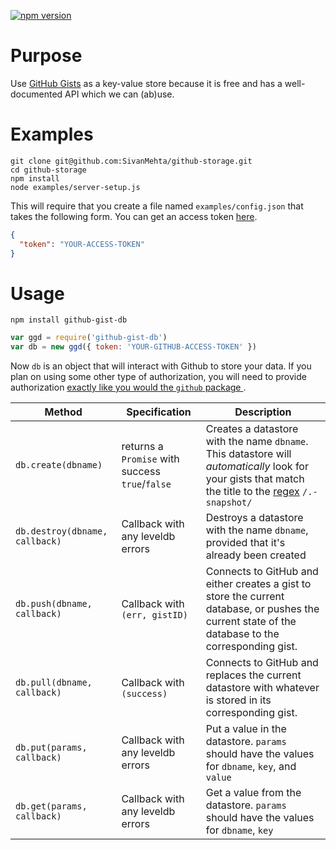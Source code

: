 [![npm version](https://badge.fury.io/js/github-gist-db.svg)](https://badge.fury.io/js/github-gist-db)

# Purpose

Use [GitHub Gists](https://gist.github.com/) as a key-value store because it is free and has a well-documented API which we can (ab)use.

# Examples

```shell
git clone git@github.com:SivanMehta/github-storage.git
cd github-storage
npm install
node examples/server-setup.js
```

This will require that you create a file named `examples/config.json` that takes the following form. You can get an access token [here](https://github.com/settings/tokens).

```json
{
  "token": "YOUR-ACCESS-TOKEN"
}
```

# Usage

```
npm install github-gist-db
```

```js
var ggd = require('github-gist-db')
var db = new ggd({ token: 'YOUR-GITHUB-ACCESS-TOKEN' })
```

Now `db` is an object that will interact with Github to store your data. If you plan on using some other type of authorization, you will need to provide authorization [exactly like you would the `github` package ](https://github.com/mikedeboer/node-github#authentication).

| Method | Specification | Description |
|--------------------------------|-------------------------------------------------|-------------------------------------------------------------------------------------------------------------------------------------------------------------------------------------------------------------------------------------------|
| `db.create(dbname)` | returns a `Promise` with success `true`/`false` | Creates a datastore with the name `dbname`. This datastore will *automatically* look for your gists that match the title to the [regex](https://developer.mozilla.org/en-US/docs/Web/JavaScript/Guide/Regular_Expressions) `/.-snapshot/` |
| `db.destroy(dbname, callback)` | Callback with any leveldb errors | Destroys a datastore with the name `dbname`, provided that it's already been created |
| `db.push(dbname, callback)` | Callback with `(err, gistID)` | Connects to GitHub and either creates a gist to store the current database, or pushes the current state of the database to the corresponding gist. |
| `db.pull(dbname, callback)` | Callback with `(success)` | Connects to GitHub and replaces the current datastore with whatever is stored in its corresponding gist. |
| `db.put(params, callback)` | Callback with any leveldb errors | Put a value in the datastore. `params` should have the values for `dbname`, `key`, and `value` |
| `db.get(params, callback)` | Callback with any leveldb errors | Get a value from the datastore. `params` should have the values for `dbname`, `key` |
